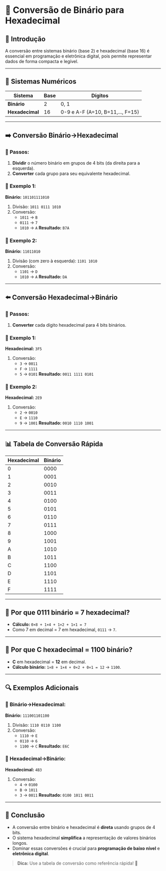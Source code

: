 # 🔢 **Conversão de Binário para Hexadecimal**

## 📌 **Introdução**

A conversão entre sistemas binário (base 2) e hexadecimal (base 16) é essencial em programação e eletrônica digital, pois permite representar dados de forma compacta e legível.

---

## 🔄 **Sistemas Numéricos**

| Sistema         | Base | Dígitos                          |
| --------------- | ---- | -------------------------------- |
| **Binário**     | 2    | 0, 1                             |
| **Hexadecimal** | 16   | 0-9 e A-F (A=10, B=11,..., F=15) |

---

## ➡️ **Conversão Binário→Hexadecimal**

### 📝 **Passos:**

1. **Dividir** o número binário em grupos de 4 bits (da direita para a esquerda).
2. **Converter** cada grupo para seu equivalente hexadecimal.

### 🌟 **Exemplo 1:**

**Binário:** `101101111010`

1. Divisão: `1011 0111 1010`
2. Conversão:
   - `1011` → `B`
   - `0111` → `7`
   - `1010` → `A`
     **Resultado:** `B7A`

### 🌟 **Exemplo 2:**

**Binário:** `11011010`

1. Divisão (com zero à esquerda): `1101 1010`
2. Conversão:
   - `1101` → `D`
   - `1010` → `A`
     **Resultado:** `DA`

---

## ⬅️ **Conversão Hexadecimal→Binário**

### 📝 **Passos:**

1. **Converter** cada dígito hexadecimal para 4 bits binários.

### 🌟 **Exemplo 1:**

**Hexadecimal:** `3F5`

1. Conversão:
   - `3` → `0011`
   - `F` → `1111`
   - `5` → `0101`
     **Resultado:** `0011 1111 0101`

### 🌟 **Exemplo 2:**

**Hexadecimal:** `2E9`

1. Conversão:
   - `2` → `0010`
   - `E` → `1110`
   - `9` → `1001`
     **Resultado:** `0010 1110 1001`

---

## 📊 **Tabela de Conversão Rápida**

| Hexadecimal | Binário |
| ----------- | ------- |
| 0           | 0000    |
| 1           | 0001    |
| 2           | 0010    |
| 3           | 0011    |
| 4           | 0100    |
| 5           | 0101    |
| 6           | 0110    |
| 7           | 0111    |
| 8           | 1000    |
| 9           | 1001    |
| A           | 1010    |
| B           | 1011    |
| C           | 1100    |
| D           | 1101    |
| E           | 1110    |
| F           | 1111    |

---

## 🤔 **Por que 0111 binário = 7 hexadecimal?**

- **Cálculo:**
  `0×8 + 1×4 + 1×2 + 1×1 = 7`
- Como 7 em decimal = 7 em hexadecimal, `0111` → `7`.

---

## 🤔 **Por que C hexadecimal = 1100 binário?**

- **C** em hexadecimal = **12** em decimal.
- **Cálculo binário:**
  `1×8 + 1×4 + 0×2 + 0×1 = 12` → `1100`.

---

## 🔍 **Exemplos Adicionais**

### 🌟 **Binário→Hexadecimal:**

**Binário:** `111001101100`

1. Divisão: `1110 0110 1100`
2. Conversão:
   - `1110` → `E`
   - `0110` → `6`
   - `1100` → `C`
     **Resultado:** `E6C`

### 🌟 **Hexadecimal→Binário:**

**Hexadecimal:** `4B3`

1. Conversão:
   - `4` → `0100`
   - `B` → `1011`
   - `3` → `0011`
     **Resultado:** `0100 1011 0011`

---

## 🎯 **Conclusão**

- A conversão entre binário e hexadecimal é **direta** usando grupos de 4 bits.
- O sistema hexadecimal **simplifica** a representação de valores binários longos.
- Dominar essas conversões é crucial para **programação de baixo nível** e **eletrônica digital**.

> **Dica:** Use a tabela de conversão como referência rápida! 🚀
